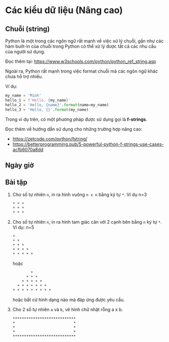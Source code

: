 # Các kiểu dữ liệu (Nâng cao)

## Chuỗi (string)

Python là một trong các ngôn ngữ rất mạnh về việc xử lý chuỗi, gần như các hàm built-in của chuỗi trong Python có thể xử lý được tất cả các nhu cầu của người sử dụng.

Đọc thêm tại: https://www.w3schools.com/python/python_ref_string.asp

Ngoài ra, Python rất mạnh trong việc format chuỗi mà các ngôn ngữ khác chưa hỗ trợ nhiều.

Ví dụ:

```python
my_name = 'Minh'
hello_1 = f'Hello, {my_name}'
hello_2 = 'Hello, {name}'.format(name=my_name)
hello_3 = 'Hello, {}'.format(my_name)
```

Trong ví dụ trên, có một phương pháp được sử dụng gọi là **f-strings**.

Đọc thêm về hướng dẫn sử dụng cho những trường hợp nâng cao:
- https://zetcode.com/python/fstring/
- https://betterprogramming.pub/5-powerful-python-f-strings-use-cases-acfb6070a8dd

## Ngày giờ



## Bài tập

1. Cho số tự nhiên `n`, in ra hình vuông `n x n` bằng ký tự `*`. Ví dụ n=3

    ```
    * * *
    * * *
    * * *
    ```

2. Cho số tự nhiên `n`, in ra hình tam giác cân với 2 cạnh bên bằng `n` ký tự `*`. Ví dụ: n=5

    ```
    *
    * *
    * * *
    * * * *
    * * * * *
    ```

    hoặc

    ```
            *
          * * *
        * * * * *
      * * * * * * *
    * * * * * * * * *
    ```

    hoặc bất cứ hình dạng nào mà đáp ứng được yêu cầu.

3. Cho 2 số tự nhiên `a` và `b`, vẽ hình chữ nhật rỗng a x b.

    ```
    ****************************
    *                          *
    *                          *
    *                          *
    ****************************
    ```